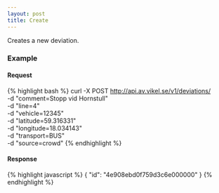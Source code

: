 ```yaml
---
layout: post
title: Create 
---
```


Creates a new deviation.

### Example

#### Request

{% highlight bash %}
curl -X POST http://api.av.vikel.se/v1/deviations/ \
     -d "comment=Stopp vid Hornstull" \
     -d "line=4" \
     -d "vehicle=12345" \
     -d "latitude=59.316331" \
     -d "longitude=18.034143" \
     -d "transport=BUS" \
     -d "source=crowd"
{% endhighlight %}

#### Response

{% highlight javascript %}
{
    "id": "4e908ebd0f759d3c6e000000"
}
{% endhighlight %}
